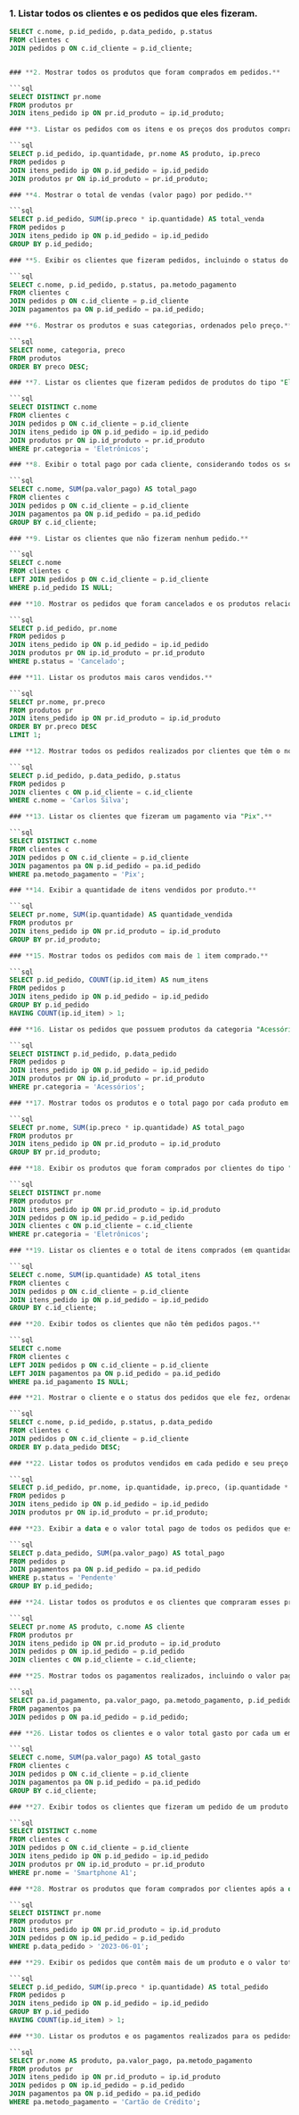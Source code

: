 ### **1. Listar todos os clientes e os pedidos que eles fizeram.**

```sql
SELECT c.nome, p.id_pedido, p.data_pedido, p.status
FROM clientes c
JOIN pedidos p ON c.id_cliente = p.id_cliente;


### **2. Mostrar todos os produtos que foram comprados em pedidos.**

```sql
SELECT DISTINCT pr.nome
FROM produtos pr
JOIN itens_pedido ip ON pr.id_produto = ip.id_produto;

### **3. Listar os pedidos com os itens e os preços dos produtos comprados.**

```sql
SELECT p.id_pedido, ip.quantidade, pr.nome AS produto, ip.preco
FROM pedidos p
JOIN itens_pedido ip ON p.id_pedido = ip.id_pedido
JOIN produtos pr ON ip.id_produto = pr.id_produto;

### **4. Mostrar o total de vendas (valor pago) por pedido.**

```sql
SELECT p.id_pedido, SUM(ip.preco * ip.quantidade) AS total_venda
FROM pedidos p
JOIN itens_pedido ip ON p.id_pedido = ip.id_pedido
GROUP BY p.id_pedido;

### **5. Exibir os clientes que fizeram pedidos, incluindo o status do pedido e o método de pagamento.**

```sql
SELECT c.nome, p.id_pedido, p.status, pa.metodo_pagamento
FROM clientes c
JOIN pedidos p ON c.id_cliente = p.id_cliente
JOIN pagamentos pa ON p.id_pedido = pa.id_pedido;

### **6. Mostrar os produtos e suas categorias, ordenados pelo preço.**

```sql
SELECT nome, categoria, preco
FROM produtos
ORDER BY preco DESC;

### **7. Listar os clientes que fizeram pedidos de produtos do tipo "Eletrônicos".**

```sql
SELECT DISTINCT c.nome
FROM clientes c
JOIN pedidos p ON c.id_cliente = p.id_cliente
JOIN itens_pedido ip ON p.id_pedido = ip.id_pedido
JOIN produtos pr ON ip.id_produto = pr.id_produto
WHERE pr.categoria = 'Eletrônicos';

### **8. Exibir o total pago por cada cliente, considerando todos os seus pedidos.**

```sql
SELECT c.nome, SUM(pa.valor_pago) AS total_pago
FROM clientes c
JOIN pedidos p ON c.id_cliente = p.id_cliente
JOIN pagamentos pa ON p.id_pedido = pa.id_pedido
GROUP BY c.id_cliente;

### **9. Listar os clientes que não fizeram nenhum pedido.**

```sql
SELECT c.nome
FROM clientes c
LEFT JOIN pedidos p ON c.id_cliente = p.id_cliente
WHERE p.id_pedido IS NULL;

### **10. Mostrar os pedidos que foram cancelados e os produtos relacionados.**

```sql
SELECT p.id_pedido, pr.nome
FROM pedidos p
JOIN itens_pedido ip ON p.id_pedido = ip.id_pedido
JOIN produtos pr ON ip.id_produto = pr.id_produto
WHERE p.status = 'Cancelado';

### **11. Listar os produtos mais caros vendidos.**

```sql
SELECT pr.nome, pr.preco
FROM produtos pr
JOIN itens_pedido ip ON pr.id_produto = ip.id_produto
ORDER BY pr.preco DESC
LIMIT 1;

### **12. Mostrar todos os pedidos realizados por clientes que têm o nome "Carlos".**

```sql
SELECT p.id_pedido, p.data_pedido, p.status
FROM pedidos p
JOIN clientes c ON p.id_cliente = c.id_cliente
WHERE c.nome = 'Carlos Silva';

### **13. Listar os clientes que fizeram um pagamento via "Pix".**

```sql
SELECT DISTINCT c.nome
FROM clientes c
JOIN pedidos p ON c.id_cliente = p.id_cliente
JOIN pagamentos pa ON p.id_pedido = pa.id_pedido
WHERE pa.metodo_pagamento = 'Pix';

### **14. Exibir a quantidade de itens vendidos por produto.**

```sql
SELECT pr.nome, SUM(ip.quantidade) AS quantidade_vendida
FROM produtos pr
JOIN itens_pedido ip ON pr.id_produto = ip.id_produto
GROUP BY pr.id_produto;

### **15. Mostrar todos os pedidos com mais de 1 item comprado.**

```sql
SELECT p.id_pedido, COUNT(ip.id_item) AS num_itens
FROM pedidos p
JOIN itens_pedido ip ON p.id_pedido = ip.id_pedido
GROUP BY p.id_pedido
HAVING COUNT(ip.id_item) > 1;

### **16. Listar os pedidos que possuem produtos da categoria "Acessórios".**

```sql
SELECT DISTINCT p.id_pedido, p.data_pedido
FROM pedidos p
JOIN itens_pedido ip ON p.id_pedido = ip.id_pedido
JOIN produtos pr ON ip.id_produto = pr.id_produto
WHERE pr.categoria = 'Acessórios';

### **17. Mostrar todos os produtos e o total pago por cada produto em todos os pedidos.**

```sql
SELECT pr.nome, SUM(ip.preco * ip.quantidade) AS total_pago
FROM produtos pr
JOIN itens_pedido ip ON pr.id_produto = ip.id_produto
GROUP BY pr.id_produto;

### **18. Exibir os produtos que foram comprados por clientes do tipo "Eletrônicos".**

```sql
SELECT DISTINCT pr.nome
FROM produtos pr
JOIN itens_pedido ip ON pr.id_produto = ip.id_produto
JOIN pedidos p ON ip.id_pedido = p.id_pedido
JOIN clientes c ON p.id_cliente = c.id_cliente
WHERE pr.categoria = 'Eletrônicos';

### **19. Listar os clientes e o total de itens comprados (em quantidade) por cada um.**

```sql
SELECT c.nome, SUM(ip.quantidade) AS total_itens
FROM clientes c
JOIN pedidos p ON c.id_cliente = p.id_cliente
JOIN itens_pedido ip ON p.id_pedido = ip.id_pedido
GROUP BY c.id_cliente;

### **20. Exibir todos os clientes que não têm pedidos pagos.**

```sql
SELECT c.nome
FROM clientes c
LEFT JOIN pedidos p ON c.id_cliente = p.id_cliente
LEFT JOIN pagamentos pa ON p.id_pedido = pa.id_pedido
WHERE pa.id_pagamento IS NULL;

### **21. Mostrar o cliente e o status dos pedidos que ele fez, ordenados pela data do pedido.**

```sql
SELECT c.nome, p.id_pedido, p.status, p.data_pedido
FROM clientes c
JOIN pedidos p ON c.id_cliente = p.id_cliente
ORDER BY p.data_pedido DESC;

### **22. Listar todos os produtos vendidos em cada pedido e seu preço total (quantidade * preço).**

```sql
SELECT p.id_pedido, pr.nome, ip.quantidade, ip.preco, (ip.quantidade * ip.preco) AS total_produto
FROM pedidos p
JOIN itens_pedido ip ON p.id_pedido = ip.id_pedido
JOIN produtos pr ON ip.id_produto = pr.id_produto;

### **23. Exibir a data e o valor total pago de todos os pedidos que estão "Pendente".**

```sql
SELECT p.data_pedido, SUM(pa.valor_pago) AS total_pago
FROM pedidos p
JOIN pagamentos pa ON p.id_pedido = pa.id_pedido
WHERE p.status = 'Pendente'
GROUP BY p.id_pedido;

### **24. Listar todos os produtos e os clientes que compraram esses produtos.**

```sql
SELECT pr.nome AS produto, c.nome AS cliente
FROM produtos pr
JOIN itens_pedido ip ON pr.id_produto = ip.id_produto
JOIN pedidos p ON ip.id_pedido = p.id_pedido
JOIN clientes c ON p.id_cliente = c.id_cliente;

### **25. Mostrar todos os pagamentos realizados, incluindo o valor pago, o método e o pedido associado.**

```sql
SELECT pa.id_pagamento, pa.valor_pago, pa.metodo_pagamento, p.id_pedido
FROM pagamentos pa
JOIN pedidos p ON pa.id_pedido = p.id_pedido;

### **26. Listar todos os clientes e o valor total gasto por cada um em todos os pedidos.**

```sql
SELECT c.nome, SUM(pa.valor_pago) AS total_gasto
FROM clientes c
JOIN pedidos p ON c.id_cliente = p.id_cliente
JOIN pagamentos pa ON p.id_pedido = pa.id_pedido
GROUP BY c.id_cliente;

### **27. Exibir todos os clientes que fizeram um pedido de um produto específico (exemplo: 'Smartphone A1').**

```sql
SELECT DISTINCT c.nome
FROM clientes c
JOIN pedidos p ON c.id_cliente = p.id_cliente
JOIN itens_pedido ip ON p.id_pedido = ip.id_pedido
JOIN produtos pr ON ip.id_produto = pr.id_produto
WHERE pr.nome = 'Smartphone A1';

### **28. Mostrar os produtos que foram comprados por clientes após a data '2023-06-01'.**

```sql
SELECT DISTINCT pr.nome
FROM produtos pr
JOIN itens_pedido ip ON pr.id_produto = ip.id_produto
JOIN pedidos p ON ip.id_pedido = p.id_pedido
WHERE p.data_pedido > '2023-06-01';

### **29. Exibir os pedidos que contêm mais de um produto e o valor total de cada um.**

```sql
SELECT p.id_pedido, SUM(ip.preco * ip.quantidade) AS total_pedido
FROM pedidos p
JOIN itens_pedido ip ON p.id_pedido = ip.id_pedido
GROUP BY p.id_pedido
HAVING COUNT(ip.id_item) > 1;

### **30. Listar os produtos e os pagamentos realizados para os pedidos em que os clientes pagaram com "Cartão de Crédito".**

```sql
SELECT pr.nome AS produto, pa.valor_pago, pa.metodo_pagamento
FROM produtos pr
JOIN itens_pedido ip ON pr.id_produto = ip.id_produto
JOIN pedidos p ON ip.id_pedido = p.id_pedido
JOIN pagamentos pa ON p.id_pedido = pa.id_pedido
WHERE pa.metodo_pagamento = 'Cartão de Crédito';
